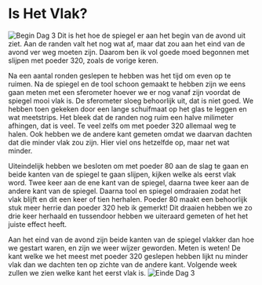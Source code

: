 # Is Het Vlak?
![Begin Dag 3](/images/IMG_2624.jpg)
Dit is het hoe de spiegel er aan het begin van de avond uit ziet. Aan de randen valt het nog wat af, maar dat zou aan het eind van de avond ver weg moeten zijn. Daarom ben ik vol goede moed begonnen met slijpen met poeder 320, zoals de vorige keren.

Na een aantal ronden geslepen te hebben was het tijd om even op te ruimen. Na de spiegel en de tool schoon gemaakt te hebben zijn we eens gaan meten met een sferometer hoever we er nog vanaf zijn voordat de spiegel mooi vlak is. De sferometer sloeg behoorlijk uit, dat is niet goed. We hebben toen gekeken door een lange schuifmaat op het glas te leggen en wat meetstrips. Het bleek dat de randen nog ruim een halve milimeter afhingen, dat is veel. Te veel zelfs om met poeder 320 allemaal weg te halen. Ook hebben we de andere kant gemeten omdat we daarvan dachten dat die minder vlak zou zijn. Hier viel ons hetzelfde op, maar net wat minder.

Uiteindelijk hebben we besloten om met poeder 80 aan de slag te gaan en beide kanten van de spiegel te gaan slijpen, kijken welke als eerst vlak word. Twee keer aan de ene kant van de spiegel, daarna twee keer aan de andere kant van de spiegel. Daarna tool en spiegel omdraaien zodat het vlak blijft en dit een keer of tien herhalen. Poeder 80 maakt een behoorlijk stuk meer herrie dan poeder 320 heb ik gemerkt! Dit draaien hebben we zo drie keer herhaald en tussendoor hebben we uiteraard gemeten of het het juiste effect heeft.

Aan het eind van de avond zijn beide kanten van de spiegel vlakker dan hoe we gestart waren, en zijn we weer wijzer geworden. Meten is weten! De kant welke we het meest met poeder 320 geslepen hebben lijkt nu minder vlak dan we dachten ten op zichte van de andere kant. Volgende week zullen we zien welke kant het eerst vlak is.
![Einde Dag 3](/images/IMG_2625.jpg)